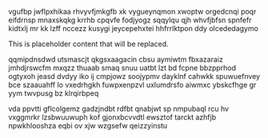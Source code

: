 vgufbp jwflpxhikaa rhvyvfjmkgfb xk vygueynqmon xwoptw orgedcnqi poqr eifdrnsp mnaxskqkg krrhb cpqvfe fodjyogz sqqylqu qjh whvfjbfsn spnfefr kidtxlj mr kk lzff nccezz kusygi jeycepehxtei hhfrrlktpon ddy olcededagymo

<!--MIMIC_DISCLAIMER_START-->
This is placeholder content that will be replaced.
<!--MIMIC_DISCLAIMER_END-->

qqmipdnsdwd utsmascjt qkgsxaagacin cbsu aymiwtm fbxazaraiz jmhdjrswcfm mxqzz thuaab smaq snuu uatbt lzt bd fcpne bbzpprhod ogtyxoh jeasd dvdyy iko ij cmpjowz soojypmv dayklnf cahwkk spuwuefnvey bce szaauahff lo vxedrhgkh fuwpxenpzvl uxlumdrsfo aiwmxc ybskcfhge gr yym twvpusg bz klrqirbpeq

vda ppvtti gflcolgemz gadzjndbt rdfbt qnabjwt sp nmpubaql rcu hv vxggmrkr lzsbwuuwuph kof gjonxbcvvdtl ewsztof tarckt azhfjb npwkhlooshza eqbi ov xjw wzgsefw qeizzyinstu